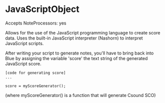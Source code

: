 # JavaScriptObject

Accepts NoteProcessors: yes

Allows for the use of the JavaScript programming language to create
score data. Uses the built-in JavaScript interpreter (Nashorn) to
interpret JavaScript scripts.

After writing your script to generate notes, you'll have to bring back
into Blue by assigning the variable 'score' the text string of the
generated JavaScript score.

    [code for generating score]
    ...
             
    score = myScoreGenerator();

(where myScoreGenerator() is a function that will generate Csound SCO)
